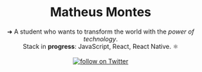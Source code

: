 <h1 align="center"> Matheus Montes </h1>

<div align="center"> 
➜ A student who wants to transform the world with the <em>power of technology</em>. <br>
  Stack in <strong>progress</strong>: JavaScript, React, React Native. ⚛️
</div>
<br>
<div align="center">
    <a href="https://twitter.com/intent/follow?screen_name=montesmth">
        <img src="https://img.shields.io/twitter/follow/montesmth?style=social&logo=twitter"
        alt="follow on Twitter">
    </a>
  
 
  
 
